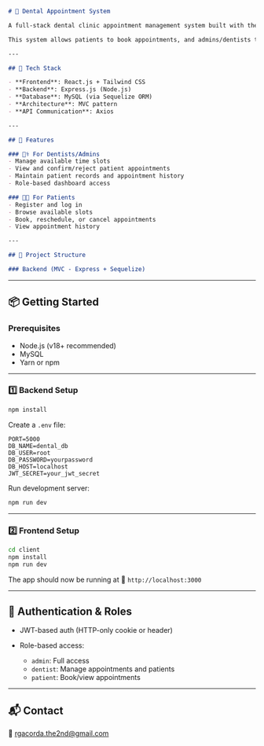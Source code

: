 ```markdown
# 🦷 Dental Appointment System

A full-stack dental clinic appointment management system built with the **SERN stack** (Sequelize, Express, React, Node.js), styled using **Tailwind CSS**, and structured with the **MVC (Model-View-Controller)** pattern for clean separation of concerns.

This system allows patients to book appointments, and admins/dentists to manage scheduling, availability, and patient records.

---

## 🧩 Tech Stack

- **Frontend**: React.js + Tailwind CSS
- **Backend**: Express.js (Node.js)
- **Database**: MySQL (via Sequelize ORM)
- **Architecture**: MVC pattern
- **API Communication**: Axios

---

## 🚀 Features

### 🧑‍⚕️ For Dentists/Admins
- Manage available time slots
- View and confirm/reject patient appointments
- Maintain patient records and appointment history
- Role-based dashboard access

### 🧑‍💻 For Patients
- Register and log in
- Browse available slots
- Book, reschedule, or cancel appointments
- View appointment history

---

## 📁 Project Structure

### Backend (MVC - Express + Sequelize)
```
---

## 📦 Getting Started

### Prerequisites

- Node.js (v18+ recommended)
- MySQL
- Yarn or npm

---

### 1️⃣ Backend Setup

```bash
npm install
````

Create a `.env` file:

```env
PORT=5000
DB_NAME=dental_db
DB_USER=root
DB_PASSWORD=yourpassword
DB_HOST=localhost
JWT_SECRET=your_jwt_secret
```

Run development server:

```bash
npm run dev
```

---

### 2️⃣ Frontend Setup

```bash
cd client
npm install
npm run dev
```

The app should now be running at
🔗 `http://localhost:3000`

---

## 🔐 Authentication & Roles

* JWT-based auth (HTTP-only cookie or header)
* Role-based access:

  * `admin`: Full access
  * `dentist`: Manage appointments and patients
  * `patient`: Book/view appointments

---


## 📬 Contact

📧 rgacorda.the2nd@gmail.com


```

